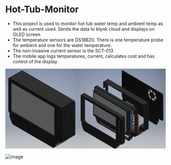 # Hot-Tub-Monitor
 * This project is used to monitor hot tub water temp and ambient temp as well as current used. Sends the data to blynk cloud and displays on OLED screen
 * The temperature sensors are DS18B20. There is one temperature probe for ambient and one for the water temperature.
 * The non-invasive current sensor is the SCT-013
 * The mobile app logs temperatures, current, calculates cost and has control of the display
 
![Head_Unit.png](https://github.com/craigg96/raspberry_pi_car_head_unit/blob/master/Head_Unit.png?raw=true)

![image](https://github.com/craigg96/Hot_Tub_Monitor/blob/master/hot_tub_monitor.png?raw=true)




